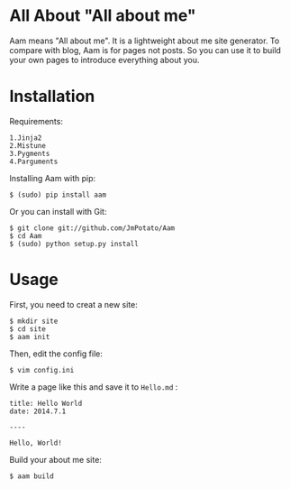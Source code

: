 All About "All about me"
====

Aam means "All about me". It is a lightweight about me site generator. To compare with blog, Aam is for pages not posts. So you can use it to build your own pages to introduce everything about you.

Installation
====

Requirements:

    1.Jinja2
    2.Mistune
    3.Pygments
    4.Parguments

Installing Aam with pip:

    $ (sudo) pip install aam

Or you can install with Git:

    $ git clone git://github.com/JmPotato/Aam
    $ cd Aam
    $ (sudo) python setup.py install


Usage
====

First, you need to creat a new site:

    $ mkdir site
    $ cd site
    $ aam init

Then, edit the config file:

    $ vim config.ini

Write a page like this and save it to `Hello.md` :

    title: Hello World
    date: 2014.7.1

    ----

    Hello, World!

Build your about me site:

    $ aam build
